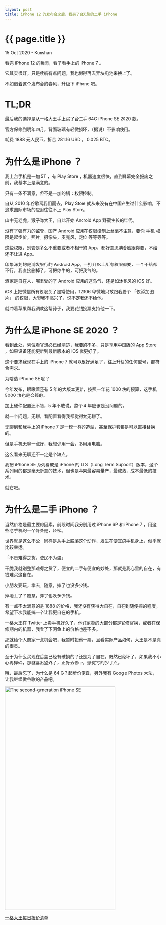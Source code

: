 ```yaml
---
layout: post
title: iPhone 12 的发布会之后，我买了台无聊的二手 iPhone
---
```


{{ page.title }}
================
<p class="meta">15 Oct 2020 - Kunshan</p>

看完 iPhone 12 的新闻，看了看手上的 iPhone 7 。

它其实很好，只是续航有点问题，我也懒得再去弄块电池来换上了。

不如借着这个发布会的春风，升级下 iPhone 吧。

# TL;DR

最后我的选择是从一格大王手上买了台二手 64G iPhone SE 2020 款。

官方保修到明年四月，背面玻璃有轻微损坏，（据说）不影响使用。

耗费 1888 元人民币，折合 281.16 USD ， 0.025 BTC。

# 为什么是 iPhone ？

我上台手机是一加 5T ，有 Play Store ，机器速度很快，直到屏幕完全报废之前，我基本上是满意的。

只有一条不满意，但不是一加的锅：权限控制。

自从 2010 年谷歌离我们而去，Play Store 就从来没有在中国产生过什么影响，不追求国际市场的应用往往不上 Play Store。

山中无老虎，猴子称大王，自此开始 Android App 野蛮生长的年代。

没有了强有力的监管，国产 Android 应用在权限控制上丝毫不注意，要你 手机 权限是起步价，照片，摄像头，麦克风，定位 等等等等。

这些权限，别管是多么不重要或者不相干的 App，都好意思腆着脸跟你要，不给还不让进 App。

印象深刻的是浦发银行的 Android App，一打开以上所有权限都要，一个不给都不行，我直接删掉了，可把你牛的，可把我气的。

洒家是自在人，哪里受的了 Android 应用的这鸟气，还是如沐春风的 iOS 好。

iOS 上把微信所有权限关了照常使用，12306 卑微地只敢跟我要个 「仅添加图片」 的权限，大爷我不高兴了，说不定我还不给他。

就冲着苹果帮我调教这帮孙子，我要花钱投票支持他一下。

# 为什么是 iPhone SE 2020 ？

看到此处，列位看官想必已经清楚，我要的不多，只是享用中国版的 App Store ，如果设备还能更新到最新版本的 iOS 就更好了。

这个要求我现在手上的 iPhone 7 就可以很好满足了，往上升级的任何型号，都符合需求。

为啥选 iPhone SE 呢？

今年发布，眼瞅着还有 5 年的大版本更新，按照一年花 1000 块的预算，这手机 5000 块也是合算的。

加上硬件配置还不错，5 年不敢说，熬个 4 年应该是没问题的。

就一个问题，无聊。看配置看得我都觉得太无聊了。

无聊到和我手上的 iPhone 7 是一模一样的造型，甚至保护套都是可以直接替换的。

但是手机无聊一点好，我想少用一会，多用用电脑。

这么看来无聊还不一定是个缺点。

我把 iPhone SE 系列看成是 iPhone 的 LTS（Long Term Support）版本，这个系列用的都是毫无新意的技术，但也是苹果最容易量产，最成熟，成本最低的技术。

就它吧。

# 为什么是二手 iPhone ？

当然价格是最主要的因素，前段时间我分别用过 iPhone 6P 和 iPhone 7 ，用这些老手机的一个好处是，轻松。

世界就是这么不公，同样是从手上脱落这个动作，发生在便宜的手机身上，似乎就比较幸运。

「不贵难得之货，使民不为盗」

干脆我就别整那难得之货了，便宜的二手有便宜的妙处，那就是我心里的自在，有钱难买这自在。

小朋友要玩，拿去，随意，摔了也没多少钱。

掉地上了？随意，摔了也没多少钱。

有一点不太满意的是 1888 的价格，我还没有获得大自在，自在到随便摔的程度，希望下次我能搞一个让我更自在的手机。

一格大王在 Twitter 上卖手机好久了，他们家卖的大部分都是官修官换，或者在保修期内的机器，我看了下闲鱼上的价格也差不多。

那就给个人商家一点机会吧，我暂时投他一票，且看实际产品如何，大王是不是真的很灵。

至于为什么买现在后盖已经有破损的？还是为了自在，既然已经坏了，如果我不小心再摔碎，那就喜出望外了，正好去修下，感觉亏的少了点。

哦，最后忘了，为什么是 64 G？起步价便宜，另外我有 Google Photos 大法，让我继续做谷歌的产品吧。

<a href="https://commons.wikimedia.org/wiki/File:IPhone_SE_(2nd_generation)_white_vector.svg#/media/File:IPhone_SE_(2nd_generation)_white_vector.svg"><img src="https://upload.wikimedia.org/wikipedia/commons/9/9d/IPhone_SE_%282nd_generation%29_white_vector.svg" alt="The second-generation iPhone SE" width="356" height="720"></a>

[一格大王每日报价清单](https://docs.qq.com/sheet/DWXlrVkhsV3Nna0Ra)
